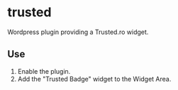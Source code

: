 # trusted
Wordpress plugin providing a Trusted.ro widget.

## Use
1. Enable the plugin.
2. Add the "Trusted Badge" widget to the Widget Area.
